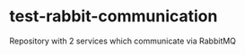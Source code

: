 test-rabbit-communication
=========================

Repository with 2 services which communicate via RabbitMQ